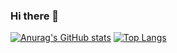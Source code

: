 ### Hi there 👋
[![Anurag's GitHub stats](https://github-readme-stats.vercel.app/api?username=mohammadsaadati80&theme=midnight-purple&hide=prs&count_private=true&show_icons=true&include_all_commits=true)](https://github.com/anuraghazra/github-readme-stats) 
[![Top Langs](https://github-readme-stats.vercel.app/api/top-langs/?username=mohammadsaadati80&layout=compact&langs_count=9&hide=css,html,jupyter%20notebook,tex&theme=midnight-purple)](https://github.com/anuraghazra/github-readme-stats)
